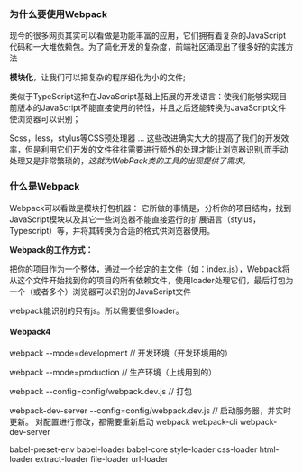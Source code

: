 ### 为什么要使用Webpack

现今的很多网页其实可以看做是功能丰富的应用，它们拥有着复杂的JavaScript代码和一大堆依赖包。为了简化开发的复杂度，前端社区涌现出了很多好的实践方法

  **模块化**，让我们可以把复杂的程序细化为小的文件;

  类似于TypeScript这种在JavaScript基础上拓展的开发语言：使我们能够实现目前版本的JavaScript不能直接使用的特性，并且之后还能转换为JavaScript文件使浏览器可以识别；

  Scss，less，stylus等CSS预处理器
  ...
这些改进确实大大的提高了我们的开发效率，但是利用它们开发的文件往往需要进行额外的处理才能让浏览器识别,而手动处理又是非常繁琐的，*这就为WebPack类的工具的出现提供了需求*。

### 什么是Webpack

  Webpack可以看做是模块打包机器： 它所做的事情是，分析你的项目结构，找到JavaScript模块以及其它一些浏览器不能直接运行的扩展语言（stylus， Typescript）等，并将其转换为合适的格式供浏览器使用。

  **Webpack的工作方式：**

  把你的项目作为一个整体，通过一个给定的主文件（如：index.js），Webpack将从这个文件开始找到你的项目的所有依赖文件，使用loader处理它们，最后打包为一个（或者多个）浏览器可以识别的JavaScript文件

  webpack能识别的只有js。所以需要很多loader。

#### Webpack4

  webpack --mode=development  // 开发环境（开发环境用的）

  webpack --mode=production   // 生产环境（上线用到的）

  webpack --config=config/webpack.dev.js    // 打包
  
  webpack-dev-server --config=config/webpack.dev.js   // 启动服务器，并实时更新。 对配置进行修改，都需要重新启动
  webpack 
  webpack-cli 
  webpack-dev-server

  babel-preset-env
  babel-loader
  babel-core
  style-loader
  css-loader 
  html-loader 
  extract-loader 
  file-loader 
  url-loader

  